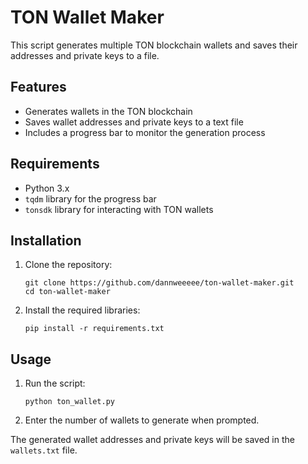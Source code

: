# TON Wallet Maker

This script generates multiple TON blockchain wallets and saves their addresses and private keys to a file.

## Features

- Generates wallets in the TON blockchain
- Saves wallet addresses and private keys to a text file
- Includes a progress bar to monitor the generation process

## Requirements

- Python 3.x
- `tqdm` library for the progress bar
- `tonsdk` library for interacting with TON wallets

## Installation

1. Clone the repository:

   ```
   git clone https://github.com/dannweeeee/ton-wallet-maker.git
   cd ton-wallet-maker
   ```

2. Install the required libraries:
   ```
   pip install -r requirements.txt
   ```

## Usage

1. Run the script:

   ```
   python ton_wallet.py
   ```

2. Enter the number of wallets to generate when prompted.

The generated wallet addresses and private keys will be saved in the `wallets.txt` file.
